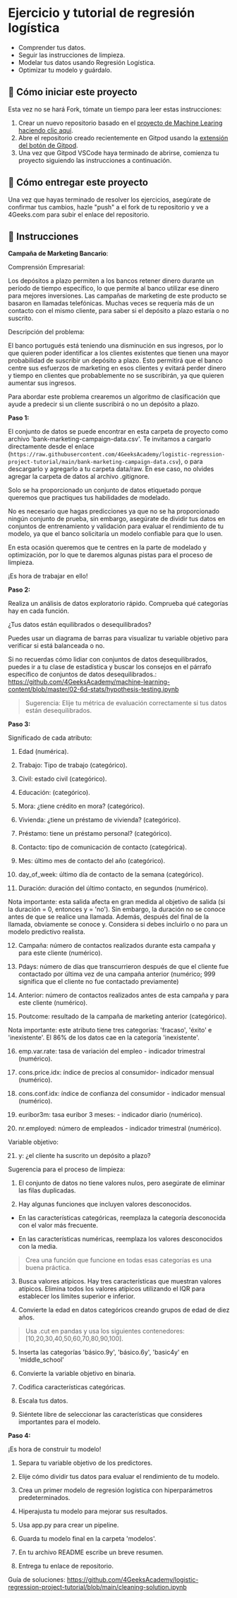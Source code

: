 <!-- hide -->
# Ejercicio y tutorial de regresión logística
<!-- endhide -->

- Comprender tus datos.
- Seguir las instrucciones de limpieza.
- Modelar tus datos usando Regresión Logística.
- Optimizar tu modelo y guárdalo.

## 🌱  Cómo iniciar este proyecto

Esta vez no se hará Fork, tómate un tiempo para leer estas instrucciones:

1. Crear un nuevo repositorio basado en el [proyecto de Machine Learing](https://github.com/4GeeksAcademy/machine-learning-python-template/generate) [haciendo clic aquí](https://github.com/4GeeksAcademy/machine-learning-python-template).
2. Abre el repositorio creado recientemente en Gitpod usando la [extensión del botón de Gitpod](https://www.gitpod.io/docs/browser-extension/).
3. Una vez que Gitpod VSCode haya terminado de abrirse, comienza tu proyecto siguiendo las instrucciones a continuación.

## 🚛 Cómo entregar este proyecto

Una vez que hayas terminado de resolver los ejercicios, asegúrate de confirmar tus cambios, hazle "push" a el fork de tu repositorio y ve a 4Geeks.com para subir el enlace del repositorio.

## 📝 Instrucciones

**Campaña de Marketing Bancario**:

Comprensión Empresarial:

Los depósitos a plazo permiten a los bancos retener dinero durante un período de tiempo específico, lo que permite al banco utilizar ese dinero para mejores inversiones. Las campañas de marketing de este producto se basaron en llamadas telefónicas. Muchas veces se requería más de un contacto con el mismo cliente, para saber si el depósito a plazo estaría o no suscrito.

Descripción del problema:

El banco portugués está teniendo una disminución en sus ingresos, por lo que quieren poder identificar a los clientes existentes que tienen una mayor probabilidad de suscribir un depósito a plazo. Esto permitirá que el banco centre sus esfuerzos de marketing en esos clientes y evitará perder dinero y tiempo en clientes que probablemente no se suscribirán, ya que quieren aumentar sus ingresos. 

Para abordar este problema crearemos un algoritmo de clasificación que ayude a predecir si un cliente suscribirá o no un depósito a plazo.

**Paso 1:**

El conjunto de datos se puede encontrar en esta carpeta de proyecto como archivo 'bank-marketing-campaign-data.csv'. Te invitamos a cargarlo directamente desde el enlace (`https://raw.githubusercontent.com/4GeeksAcademy/logistic-regression-project-tutorial/main/bank-marketing-campaign-data.csv`), o para descargarlo y agregarlo a tu carpeta data/raw. En ese caso, no olvides agregar la carpeta de datos al archivo .gitignore.

Solo se ha proporcionado un conjunto de datos etiquetado porque queremos que practiques tus habilidades de modelado.

No es necesario que hagas predicciones ya que no se ha proporcionado ningún conjunto de prueba, sin embargo, asegúrate de dividir tus datos en conjuntos de entrenamiento y validación para evaluar el rendimiento de tu modelo, ya que el banco solicitaría un modelo confiable para que lo usen.

En esta ocasión queremos que te centres en la parte de modelado y optimización, por lo que te daremos algunas pistas para el proceso de limpieza.

¡Es hora de trabajar en ello!

**Paso 2:**

Realiza un análisis de datos exploratorio rápido. Comprueba qué categorías hay en cada función.

¿Tus datos están equilibrados o desequilibrados? 

Puedes usar un diagrama de barras para visualizar tu variable objetivo para verificar si está balanceada o no.

Si no recuerdas cómo lidiar con conjuntos de datos desequilibrados, puedes ir a tu clase de estadística y buscar los consejos en el párrafo específico de conjuntos de datos desequilibrados.: https://github.com/4GeeksAcademy/machine-learning-content/blob/master/02-6d-stats/hypothesis-testing.ipynb 

> Sugerencia: Elije tu métrica de evaluación correctamente si tus datos están desequilibrados. 

**Paso 3:**

Significado de cada atributo:

1. Edad (numérica).

2. Trabajo: Tipo de trabajo (categórico).

3. Civil: estado civil (categórico).

4. Educación: (categórico).

5. Mora: ¿tiene crédito en mora? (categórico).

6. Vivienda: ¿tiene un préstamo de vivienda? (categórico).

7. Préstamo: tiene un préstamo personal? (categórico).

8. Contacto: tipo de comunicación de contacto (categórica).

9. Mes: último mes de contacto del año (categórico).

10. day_of_week: último día de contacto de la semana (categórico).

11. Duración: duración del último contacto, en segundos (numérico).

Nota importante: esta salida afecta en gran medida al objetivo de salida (si la duración = 0, entonces y = 'no'). Sin embargo, la duración no se conoce antes de que se realice una llamada. Además, después del final de la llamada, obviamente se conoce y. Considera si debes incluirlo o no para un modelo predictivo realista.

12. Campaña: número de contactos realizados durante esta campaña y para este cliente (numérico).

13. Pdays: número de días que transcurrieron después de que el cliente fue contactado por última vez de una campaña anterior (numérico; 999 significa que el cliente no fue contactado previamente)

14. Anterior: número de contactos realizados antes de esta campaña y para este cliente (numérico).

15. Poutcome: resultado de la campaña de marketing anterior (categórico).

Nota importante: este atributo tiene tres categorías: 'fracaso', 'éxito' e 'inexistente'. El 86% de los datos cae en la categoría 'inexistente'.

16. emp.var.rate: tasa de variación del empleo - indicador trimestral (numérico).

17. cons.price.idx: índice de precios al consumidor- indicador mensual (numérico).

18. cons.conf.idx: índice de confianza del consumidor - indicador mensual (numérico).

19. euribor3m: tasa euribor 3 meses: - indicador diario (numérico).

20. nr.employed: número de empleados - indicador trimestral (numérico).

Variable objetivo: 

21. y: ¿el cliente ha suscrito un depósito a plazo?  

Sugerencia para el proceso de limpieza:

1. El conjunto de datos no tiene valores nulos, pero asegúrate de eliminar las filas duplicadas.

2. Hay algunas funciones que incluyen valores desconocidos.

- En las características categóricas, reemplaza la categoría desconocida con el valor más frecuente.

- En las características numéricas, reemplaza los valores desconocidos con la media.

> Crea una función que funcione en todas esas categorías es una buena práctica.

3. Busca valores atípicos. Hay tres características que muestran valores atípicos. Elimina todos los valores atípicos utilizando el IQR para establecer los límites superior e inferior.

4. Convierte la edad en datos categóricos creando grupos de edad de diez años.

> Usa .cut en pandas y usa los siguientes contenedores: [10,20,30,40,50,60,70,80,90,100].

5. Inserta las categorías 'básico.9y', 'básico.6y', 'basic4y' en 'middle_school'

6. Convierte la variable objetivo en binaria.

7. Codifica características categóricas.

8. Escala tus datos.

9. Siéntete libre de seleccionar las características que consideres importantes para el modelo.

**Paso 4:**

¡Es hora de construir tu modelo!

1. Separa tu variable objetivo de los predictores.

2. Elije cómo dividir tus datos para evaluar el rendimiento de tu modelo.

3. Crea un primer modelo de regresión logística con hiperparámetros predeterminados.

4. Hiperajusta tu modelo para mejorar sus resultados.

5. Usa app.py para crear un pipeline.

6. Guarda tu modelo final en la carpeta 'modelos'.

7. En tu archivo README escribe un breve resumen.

8. Entrega tu enlace de repositorio.

Guía de soluciones: https://github.com/4GeeksAcademy/logistic-regression-project-tutorial/blob/main/cleaning-solution.ipynb

